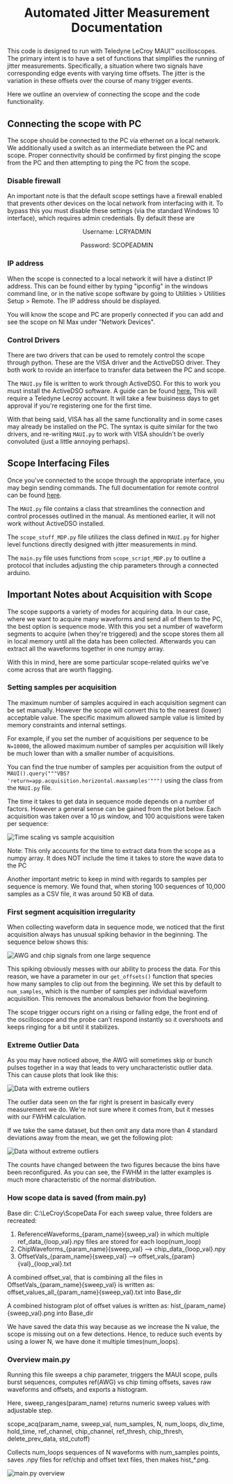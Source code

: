 # <p style="text-align:center"> Automated Jitter Measurement  Documentation </p> 

This code is designed to run with Teledyne LeCroy MAUI™ oscilloscopes. The primary intent is to have a set of functions that simplifies the running of jitter measurements. Specifically, a situation where two signals have corresponding edge events with varying time offsets. The jitter is the variation in these offsets over the course of many trigger events.

Here we outline an overview of connecting the scope and the code functionality.

## Connecting the scope with PC
The scope should be connected to the PC via ethernet on a local network. We additionally used a switch as an intermediate between the PC and scope. Proper connectivity should be confirmed by first pinging the scope from the PC and then attempting to ping the PC from the scope.

### Disable firewall
An important note is that the default scope settings have a firewall enabled that prevents other devices on the local network from interfacing with it. To bypass this you must disable these settings (via the standard Windows 10 interface), which requires admin credentials. By default these are 

<p style="text-align:center"> Username: LCRYADMIN </p> 
<p style="text-align:center"> Password: SCOPEADMIN </p> 

### IP address
When the scope is connected to a local network it will have a distinct IP address. This can be found either by typing "ipconfig" in the windows command line, or in the native scope software by going to Utilities > Utilities Setup > Remote. The IP address should be displayed. 

You will know the scope and PC are properly connected if you can add and see the scope on NI Max under "Network Devices".

### Control Drivers
There are two drivers that can be used to remotely control the scope through python. These are the VISA driver and the ActiveDSO driver. They both work to rovide an interface to transfer data between the PC and scope. 

The `MAUI.py` file is written to work through ActiveDSO. For this to work you must install the ActiveDSO software. A guide can be found [here.](https://www.teledynelecroy.com/doc/using-python-with-activedso-for-remote-communication) This will require a Teledyne Lecroy account. It will take a few buisiness days to get approval if you're registering one for the first time. 

With that being said, VISA has all the same functionality and in some cases may already be installed on the PC. The syntax is quite similar for the two drivers, and re-writing `MAUI.py` to work with VISA shouldn't be overly convoluted (just a little annoying perhaps).

## Scope Interfacing Files
Once you've connected to the scope through the appropriate interface, you may begin sending commands. The full documentation for remote control can be found [here](https://www.mouser.com/pdfDocs/maui-remote-control-and-automation-manual.pdf?srsltid=AfmBOopTUiOzCRKhMw20rTQm8g4ExqgGg3dFMqV92nIm03f7aezunvxA). 

The `MAUI.py` file contains a class that streamlines the connection and control processes outlined in the manual. As mentioned earlier, it will not work without ActiveDSO installed. 

The `scope_stuff_MDP.py` file utilizes the class defined in `MAUI.py` for higher level functions directly designed with jitter measurements in mind.

The `main.py` file uses functions from `scope_script_MDP.py` to outline a protocol that includes adjusting the chip parameters through a connected arduino.

## Important Notes about Acquisition with Scope
The scope supports a variety of modes for acquiring data. In our case, where we want to acquire many waveforms and send all of them to the PC, the best option is sequence mode. With this you set a number of waveform segments to acquire (when they're triggered) and the scope stores them all in local memory until all the data has been collected. Afterwards you can extract all the waveforms together in one numpy array. 

With this in mind, here are some particular scope-related quirks we've come across that are worth flagging.

### Setting samples per acquisition 
The maximum number of samples acquired in each acquisition segment can be set manually. However the scope will convert this to the nearest (lower) acceptable value. The specific maximum allowed sample value is limited by memory constraints and internal settings. 

For example, if you set the number of acquisitions per sequence to be `N=10000`, the allowed maximum number of samples per acquisition will likely be much lower than with a smaller number of acquisitions.

You can find the true number of samples per acquisition from the output of `MAUI().query("""VBS? 'return=app.acquisition.horizontal.maxsamples'""")` using the class from the `MAUI.py` file.

The time it takes to get data in sequence mode depends on a number of factors. However a general sense can be gained from the plot below. Each acquisition was taken over a 10 $\mu\text{s}$ window, and 100 acquisitions were taken per sequence:

![Time scaling vs sample acquisition](Figures/time_scaling_log.png)

Note: This only accounts for the time to extract data from the scope as a numpy array. It does NOT include the time it takes to store the wave data to the PC

Another important metric to keep in mind with regards to samples per sequence is memory. We found that, when storing 100 sequences of 10,000 samples as a CSV file, it was around 50 KB of data.

### First segment acquisition irregularity
When collecting waveform data in sequence mode, we noticed that the first acquisition always has unusual spiking behavior in the beginning. The sequence below shows this:

![AWG and chip signals from one large sequence](Figures/sequence_signals.png)

This spiking obviously messes with our ability to process the data. For this reason, we have a parameter in our `get_offsets()` function that species how many samples to clip out from the beginning. We set this by default to `num_samples`, which is the number of samples per individual waveform acquisition. This removes the anomalous behavior from the beginning. 

The scope trigger occurs right on a rising or falling edge, the front end of the oscilloscope and the probe can’t respond instantly so it overshoots and keeps ringing for a bit until it stabilizes.

### Extreme Outlier Data
As you may have noticed above, the AWG will sometimes skip or bunch pulses together in a way that leads to very uncharacteristic outlier data. This can cause plots that look like this:

![Data with extreme outliers](Figures/hist_without_stdv_cutoff_example.png)

The outlier data seen on the far right is present in basically every measurement we do. We're not sure where it comes from, but it messes with our FWHM calculation.

If we take the same dataset, but then omit any data more than 4 standard deviations away from the mean, we get the following plot:

![Data without extreme outliers](Figures/hist_with_stdv_cutoff_example.png)

The counts have changed between the two figures because the bins have been reconfigured. As you can see, the FWHM in the latter examples is much more characteristic of the normal distribution.

### How scope data is saved (from main.py)
Base dir: C:\LeCroy\ScopeData
For each sweep value, three folders are recreated:

1. ReferenceWaveforms_{param_name}{sweep_val} in which multiple  ref_data_{loop_val}.npy files are stored for each loop(num_loop)
2. ChipWaveforms_{param_name}{sweep_val} --> chip_data_{loop_val}.npy
3. OffsetVals_{param_name}{sweep_val} --> offset_vals_{param}{val}_{loop_val}.txt

A combined offset_val, that is combining all the files in OffsetVals_{param_name}{sweep_val} is written as: offset_values_all_{param_name}{sweep_val}.txt into Base_dir

A combined histogram plot of offset values is written as: hist_{param_name}{sweep_val}.png into Base_dir


We have saved the data this way because as we increase the N value, the scope is missing out on a few detections. Hence, to reduce such events by using a lower N, we have done it multiple times(num_loops).

### Overview main.py

Running this file sweeps a chip parameter, triggers the MAUI scope, pulls burst sequences, computes ref(AWG) vs chip timing offsets, saves raw waveforms and offsets, and exports a histogram.

Here, 
sweep_ranges(param_name) returns numeric sweep values with adjustable step.

scope_acq(param_name, sweep_val, num_samples, N, num_loops, div_time, hold_time, 
          ref_channel, chip_channel, ref_thresh, chip_thresh, delete_prev_data, std_cutoff)

Collects num_loops sequences of N waveforms with num_samples points, saves .npy files for ref/chip and offset text files, then makes hist_*.png.

![main.py overview](Figures/experiment_flowchart.jpeg)
